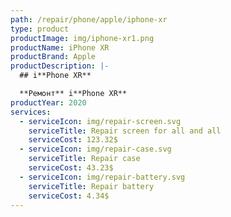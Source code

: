```yaml
---
path: /repair/phone/apple/iphone-xr
type: product
productImage: img/iphone-xr1.png
productName: iPhone XR
productBrand: Apple
productDescription: |-
  ## i**Phone XR**

  **Ремонт** i**Phone XR**
productYear: 2020
services:
  - serviceIcon: img/repair-screen.svg
    serviceTitle: Repair screen for all and all
    serviceCost: 123.32$
  - serviceIcon: img/repair-case.svg
    serviceTitle: Repair case
    serviceCost: 43.23$
  - serviceIcon: img/repair-battery.svg
    serviceTitle: Repair battery
    serviceCost: 4.34$
---
```

